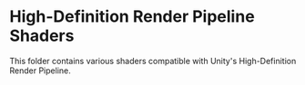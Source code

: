 # High-Definition Render Pipeline Shaders

This folder contains various shaders compatible with Unity's High-Definition Render Pipeline.